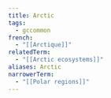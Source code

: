 ```yaml
---
title: Arctic
tags:
  - gccommon
french:
  - "[[Arctique]]"
relatedTerm:
  - "[[Arctic ecosystems]]"
aliases: Arctic
narrowerTerm:
  - "[[Polar regions]]"
---
```

